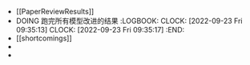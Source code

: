 - [[PaperReviewResults]]
- DOING 跑完所有模型改进的结果
  :LOGBOOK:
  CLOCK: [2022-09-23 Fri 09:35:13]
  CLOCK: [2022-09-23 Fri 09:35:17]
  :END:
- [[shortcomings]]
-
-